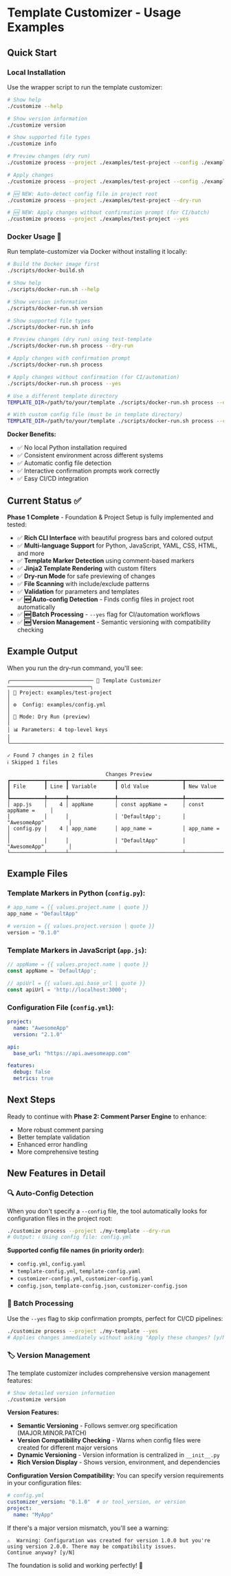 # Template Customizer - Usage Examples

## Quick Start

### Local Installation

Use the wrapper script to run the template customizer:

```bash
# Show help
./customize --help

# Show version information
./customize version

# Show supported file types
./customize info

# Preview changes (dry run)
./customize process --project ./examples/test-project --config ./examples/config.yml --dry-run

# Apply changes
./customize process --project ./examples/test-project --config ./examples/config.yml

# 🆕 NEW: Auto-detect config file in project root
./customize process --project ./examples/test-project --dry-run

# 🆕 NEW: Apply changes without confirmation prompt (for CI/batch)
./customize process --project ./examples/test-project --yes
```

### Docker Usage 🐳

Run template-customizer via Docker without installing it locally:

```bash
# Build the Docker image first
./scripts/docker-build.sh

# Show help
./scripts/docker-run.sh --help

# Show version information
./scripts/docker-run.sh version

# Show supported file types
./scripts/docker-run.sh info

# Preview changes (dry run) using test-template
./scripts/docker-run.sh process --dry-run

# Apply changes with confirmation prompt
./scripts/docker-run.sh process

# Apply changes without confirmation (for CI/automation)
./scripts/docker-run.sh process --yes

# Use a different template directory
TEMPLATE_DIR=/path/to/your/template ./scripts/docker-run.sh process --dry-run

# With custom config file (must be in template directory)
TEMPLATE_DIR=/path/to/your/template ./scripts/docker-run.sh process --config custom-config.yml --dry-run
```

**Docker Benefits:**
- ✅ No local Python installation required
- ✅ Consistent environment across different systems
- ✅ Automatic config file detection
- ✅ Interactive confirmation prompts work correctly
- ✅ Easy CI/CD integration

## Current Status ✅

**Phase 1 Complete** - Foundation & Project Setup is fully implemented and tested:

- ✅ **Rich CLI Interface** with beautiful progress bars and colored output
- ✅ **Multi-language Support** for Python, JavaScript, YAML, CSS, HTML, and more
- ✅ **Template Marker Detection** using comment-based markers
- ✅ **Jinja2 Template Rendering** with custom filters
- ✅ **Dry-run Mode** for safe previewing of changes
- ✅ **File Scanning** with include/exclude patterns
- ✅ **Validation** for parameters and templates
- ✅ **🆕 Auto-config Detection** - Finds config files in project root automatically
- ✅ **🆕 Batch Processing** - `--yes` flag for CI/automation workflows
- ✅ **🆕 Version Management** - Semantic versioning with compatibility checking

## Example Output

When you run the dry-run command, you'll see:

```
╭─────────────────────────── 🔧 Template Customizer ───────────────────────────╮
│ 📁 Project: examples/test-project                                            │
│ ⚙️  Config: examples/config.yml                                               │
│ 🏃 Mode: Dry Run (preview)                                                   │
│ 📊 Parameters: 4 top-level keys                                              │
╰──────────────────────────────────────────────────────────────────────────────╯

✓ Found 7 changes in 2 files
ℹ Skipped 1 files

                                Changes Preview                                 
┏━━━━━━━━━━━┳━━━━━━┳━━━━━━━━━━━━━━━┳━━━━━━━━━━━━━━━━━━━━━┳━━━━━━━━━━━━━━━━━━━━━┓
┃ File      ┃ Line ┃ Variable      ┃ Old Value           ┃ New Value           ┃
┡━━━━━━━━━━━╇━━━━━━╇━━━━━━━━━━━━━━━╇━━━━━━━━━━━━━━━━━━━━━╇━━━━━━━━━━━━━━━━━━━━━┩
│ app.js    │    4 │ appName       │ const appName =     │ const appName =     │
│           │      │               │ 'DefaultApp';       │ "AwesomeApp"        │
│ config.py │    4 │ app_name      │ app_name =          │ app_name =          │
│           │      │               │ "DefaultApp"        │ "AwesomeApp"        │
└───────────┴──────┴───────────────┴─────────────────────┴─────────────────────┘
```

## Example Files

### Template Markers in Python (`config.py`):
```python
# app_name = {{ values.project.name | quote }}
app_name = "DefaultApp"

# version = {{ values.project.version | quote }}  
version = "0.1.0"
```

### Template Markers in JavaScript (`app.js`):
```javascript
// appName = {{ values.project.name | quote }}
const appName = 'DefaultApp';

// apiUrl = {{ values.api.base_url | quote }}
const apiUrl = 'http://localhost:3000';
```

### Configuration File (`config.yml`):
```yaml
project:
  name: "AwesomeApp"
  version: "2.1.0"

api:
  base_url: "https://api.awesomeapp.com"

features:
  debug: false
  metrics: true
```

## Next Steps

Ready to continue with **Phase 2: Comment Parser Engine** to enhance:
- More robust comment parsing
- Better template validation
- Enhanced error handling
- More comprehensive testing

## New Features in Detail

### 🔍 Auto-Config Detection
When you don't specify a `--config` file, the tool automatically looks for configuration files in the project root:

```bash
./customize process --project ./my-template --dry-run
# Output: ℹ Using config file: config.yml
```

**Supported config file names (in priority order):**
- `config.yml`, `config.yaml`
- `template-config.yml`, `template-config.yaml` 
- `customizer-config.yml`, `customizer-config.yaml`
- `config.json`, `template-config.json`, `customizer-config.json`

### 🤖 Batch Processing
Use the `--yes` flag to skip confirmation prompts, perfect for CI/CD pipelines:

```bash
./customize process --project ./my-template --yes
# Applies changes immediately without asking "Apply these changes? [y/N]"
```

### 🏷️ Version Management
The template customizer includes comprehensive version management features:

```bash
# Show detailed version information
./customize version
```

**Version Features:**
- **Semantic Versioning** - Follows semver.org specification (MAJOR.MINOR.PATCH)
- **Version Compatibility Checking** - Warns when config files were created for different major versions
- **Dynamic Versioning** - Version information is centralized in `__init__.py`
- **Rich Version Display** - Shows version, environment, and dependencies

**Configuration Version Compatibility:**
You can specify version requirements in your configuration files:

```yaml
# config.yml
customizer_version: "0.1.0"  # or tool_version, or version
project:
  name: "MyApp"
```

If there's a major version mismatch, you'll see a warning:
```
⚠️  Warning: Configuration was created for version 1.0.0 but you're using version 2.0.0. There may be compatibility issues.
Continue anyway? [y/N]
```

The foundation is solid and working perfectly! 🚀